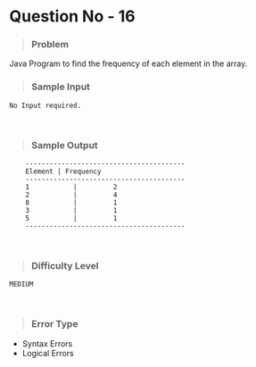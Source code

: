 # Question No - 16
> ### Problem
   Java Program to find the frequency of each element in the array.
<br>

> ### Sample Input
    No Input required.
<br>

> ### Sample Output
        ----------------------------------------
        Element | Frequency
        ----------------------------------------
        1           |         2
        2           |         4
        8           |         1
        3           |         1
        5           |         1
        ----------------------------------------
<br>

> ### Difficulty Level
    MEDIUM
<br>

> ### Error Type
- Syntax Errors 
- Logical Errors